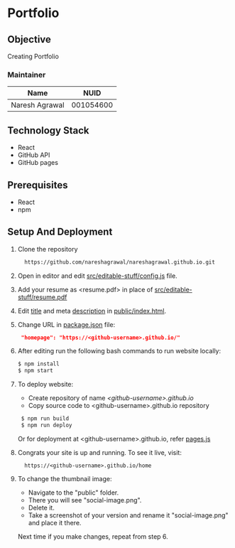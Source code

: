 # Portfolio 

## Objective
Creating Portfolio

### Maintainer 
<table>
    <thead>
      <tr>
        <th>Name</th>
        <th>NUID</th>
      </tr>
    </thead>
    <tbody>
        <tr>
            <td>Naresh Agrawal</td>
            <td>001054600</td>
        </tr>
    </tbody>
</table>

## Technology Stack
* React
* GitHub API
* GitHub pages

## Prerequisites
* React
* npm

## Setup And Deployment

1. Clone the repository

   ```bash
     https://github.com/nareshagrawal/nareshagrawal.github.io.git
   ```

2. Open in editor and edit [src/editable-stuff/config.js](./src/editable-stuff/config.js) file.

3. Add your resume as <resume.pdf> in place of [src/editable-stuff/resume.pdf](./src/editable-stuff/)

4. Edit [title](./public/index.html#L34) and meta [description](./public/index.html#L13) in [public/index.html](./public/index.html).

5. Change URL in [package.json](./package.json) file:

   ```json
    "homepage": "https://<github-username>.github.io/"
   ```

6. After editing run the following bash commands to run website locally:

   ```bash
   $ npm install
   $ npm start
   ```

7. To deploy website:
    - Create repository of name <i>\<github-username>.github.io</i>
    - Copy source code to \<github-username>.github.io repository

   ```bash
    $ npm run build
    $ npm run deploy
   ```

   Or for deployment at \<github-username>.github.io, refer [pages.js](./pages.js)

8. Congrats your site is up and running. To see it live, visit:

   ```https
     https://<github-username>.github.io/home
   ```

9. To change the thumbnail image:

    - Navigate to the "public" folder.  
    - There you will see "social-image.png".  
    - Delete it.   
    - Take a screenshot of your version and rename it "social-image.png" and place it there.  
    
   Next time if you make changes, repeat from step 6.